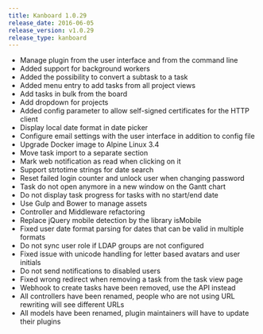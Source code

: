 ```yaml
---
title: Kanboard 1.0.29
release_date: 2016-06-05
release_version: v1.0.29
release_type: kanboard
---
```


* Manage plugin from the user interface and from the command line
* Added support for background workers
* Added the possibility to convert a subtask to a task
* Added menu entry to add tasks from all project views
* Add tasks in bulk from the board
* Add dropdown for projects
* Added config parameter to allow self-signed certificates for the HTTP client
* Display local date format in date picker
* Configure email settings with the user interface in addition to config file
* Upgrade Docker image to Alpine Linux 3.4
* Move task import to a separate section
* Mark web notification as read when clicking on it
* Support strtotime strings for date search
* Reset failed login counter and unlock user when changing password
* Task do not open anymore in a new window on the Gantt chart
* Do not display task progress for tasks with no start/end date
* Use Gulp and Bower to manage assets
* Controller and Middleware refactoring
* Replace jQuery mobile detection by the library isMobile
* Fixed user date format parsing for dates that can be valid in multiple formats
* Do not sync user role if LDAP groups are not configured
* Fixed issue with unicode handling for letter based avatars and user initials
* Do not send notifications to disabled users
* Fixed wrong redirect when removing a task from the task view page
* Webhook to create tasks have been removed, use the API instead
* All controllers have been renamed, people who are not using URL rewriting will see different URLs
* All models have been renamed, plugin maintainers will have to update their plugins